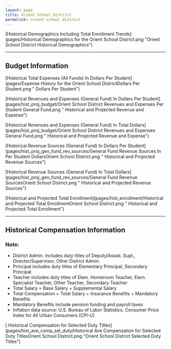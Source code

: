 ```yaml
---
layout: page
title: Orient School District
permalink: orient school district
---
```



[Historical Demographics Including Total Enrollment Trends](pages/Historical Demographics for the Orient School District.png "Orient School District Historical Demographics")

___

## Budget Information

[Historical Total Expenses (All Funds) In Dollars Per Student](pages/Expense History for the Orient School DistrictDollars Per Student.png " Dollars Per Student")

[Historical Revenues and Expenses (General Fund) In Dollars Per Student](pages/hist_proj_budget/Orient School District Revenues and Expenses Per Student General Fund.png " Historical and Projected Revenue and Expense")

[Historical Revenues and Expenses (General Fund) In Total Dollars](pages/hist_proj_budget/Orient School District Revenues and Expenses General Fund.png " Historical and Projected Revenue and Expense")

[Historical Revenue Sources (General Fund) In Dollars Per Student](pages/hist_proj_gen_fund_rev_sources/General Fund Revenue Sources In Per Student DollarsOrient School District.png " Historical and Projected Revenue Sources")

[Historical Revenue Sources (General Fund) In Total Dollars](pages/hist_proj_gen_fund_rev_sources/General Fund Revenue SourcesOrient School District.png " Historical and Projected Revenue Sources")

[Historical and Projected Total Enrollment](pages/hist_enrollment/Historical and Projected Total EnrollmentOrient School District.png " Historical and Projected Total Enrollment")


___

## Historical Compensation Information
### Note:
- District Admin. includes duty titles of Deputy/Assist. Supt., Director/Supervisor, Other District Admin.
- Principal includes duty titles of Elementary Principal, Secondary Principal
- Teacher includes duty titles of Elem. Homeroom Teacher, Elem. Specialist Teacher, Other Teacher, Secondary Teacher
- Total Salary = Base Salary + Supplemental Salary
- Total Compensation = Total Salary + Insurance Benefits + Mandatory Benefits
- Mandatory Benefits include pension funding and payroll taxes
- Inflation data source: U.S. Bureau of Labor Statistics. Consumer Price Index for All Urban Consumers (CPI-U)

[ Historical Compensation for Selected Duty Titles](pages/hist_ave_comp_sel_duty/Historical Ave Compensation for Selected Duty TitlesOrient School District.png "Orient School District Selected Duty Titles")

